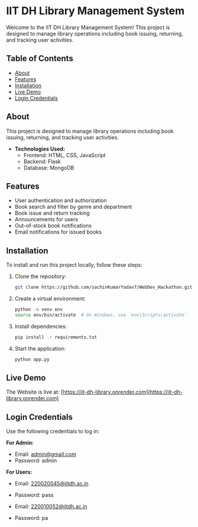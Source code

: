 # IIT DH Library Management System

Welcome to the IIT DH Library Management System! This project is designed to manage library operations including book issuing, returning, and tracking user activities.

## Table of Contents

- [About](#about)
- [Features](#features)
- [Installation](#installation)
- [Live Demo](#live-demo)
- [Login Credentials](#login-credentials)
  
## About

This project is designed to manage library operations including book issuing, returning, and tracking user activities.

- **Technologies Used:**
  - Frontend: HTML, CSS, JavaScript
  - Backend: Flask
  - Database: MongoDB
  
## Features

- User authentication and authorization
- Book search and filter by genre and department
- Book issue and return tracking
- Announcements for users
- Out-of-stock book notifications
- Email notifications for issued books

## Installation

To install and run this project locally, follow these steps:

1. Clone the repository:

    ```sh
    git clone https://github.com/sachinKumarYadav7/WebDev_Hackathon.git
    ```

2. Create a virtual environment:

    ```sh
    python -m venv env
    source env/bin/activate  # On Windows, use `env\Scripts\activate`
    ```

3. Install dependencies:

    ```sh
    pip install -r requirements.txt
    ```

4. Start the application:

    ```sh
    python app.py
    ```

## Live Demo

The Website is live at: [https://iit-dh-library.onrender.com](https://iit-dh-library.onrender.com)

## Login Credentials

Use the following credentials to log in:

**For Admin:**
- Email: admin@gmail.com
- Password: admin

**For Users:**
- Email: 220020045@iitdh.ac.in
- Password: pass

- Email: 220010052@iitdh.ac.in
- Password: pa
